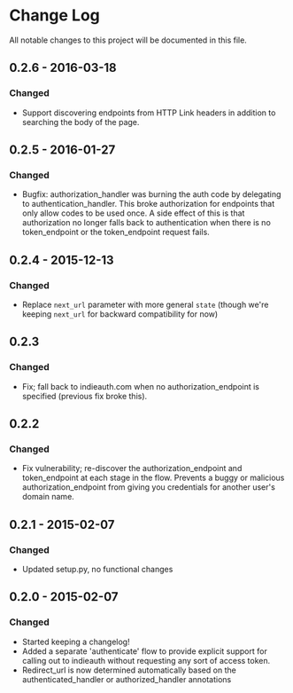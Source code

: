 # Change Log
All notable changes to this project will be documented in this file.

## 0.2.6 - 2016-03-18
### Changed
- Support discovering endpoints from HTTP Link headers in addition
  to searching the body of the page.

## 0.2.5 - 2016-01-27
### Changed
- Bugfix: authorization_handler was burning the auth code by
  delegating to authentication_handler. This broke authorization for
  endpoints that only allow codes to be used once. A side effect of
  this is that authorization no longer falls back to authentication
  when there is no token_endpoint or the token_endpoint request fails.

## 0.2.4 - 2015-12-13
### Changed
- Replace `next_url` parameter with more general `state`
  (though we're keeping `next_url` for backward compatibility for now)

## 0.2.3
### Changed
- Fix; fall back to indieauth.com when no authorization_endpoint is
  specified (previous fix broke this).

## 0.2.2
### Changed
- Fix vulnerability; re-discover the authorization_endpoint and
  token_endpoint at each stage in the flow. Prevents a buggy or
  malicious authorization_endpoint from giving you credentials for
  another user's domain name.

## 0.2.1 - 2015-02-07
### Changed
- Updated setup.py, no functional changes

## 0.2.0 - 2015-02-07
### Changed
- Started keeping a changelog!
- Added a separate 'authenticate' flow to provide explicit support for
  calling out to indieauth without requesting any sort of access
  token.
- Redirect_url is now determined automatically based on the
  authenticated_handler or authorized_handler annotations
